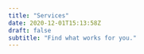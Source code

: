```yaml
---
title: "Services"
date: 2020-12-01T15:13:58Z
draft: false
subtitle: "Find what works for you."
---
```

